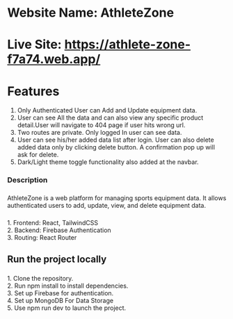 # Website Name: AthleteZone

# Live Site: https://athlete-zone-f7a74.web.app/

# Features 

1. Only Authenticated User can Add and Update equipment data.
2. User can see All the data and can also view any specific product detail.User will navigate to 404 page if user hits wrong url.
3. Two routes are private. Only logged In user can see data.
4. User can see his/her added data list after login. User can also delete added data only by clicking delete button. A confirmation pop up will ask for delete.
5. Dark/Light theme toggle functionality also added at the navbar.
###   
<h3 align="left">Description</h3>

###
<p align="left">AthleteZone is a web platform for managing sports equipment data. It allows authenticated users to add, update, view, and delete equipment data.</p>

###

<p align="left">1. Frontend: React, TailwindCSS<br>2. Backend: Firebase Authentication<br>3. Routing: React Router</p>

###



###

<h2 align="left">Run the project locally</h2>

###

<p align="left">1. Clone the repository.<br>2. Run npm install to install dependencies.<br>3. Set up Firebase for authentication.<br>4. Set up MongoDB For Data Storage<br>5. Use npm run dev to launch the project.</p>

###

